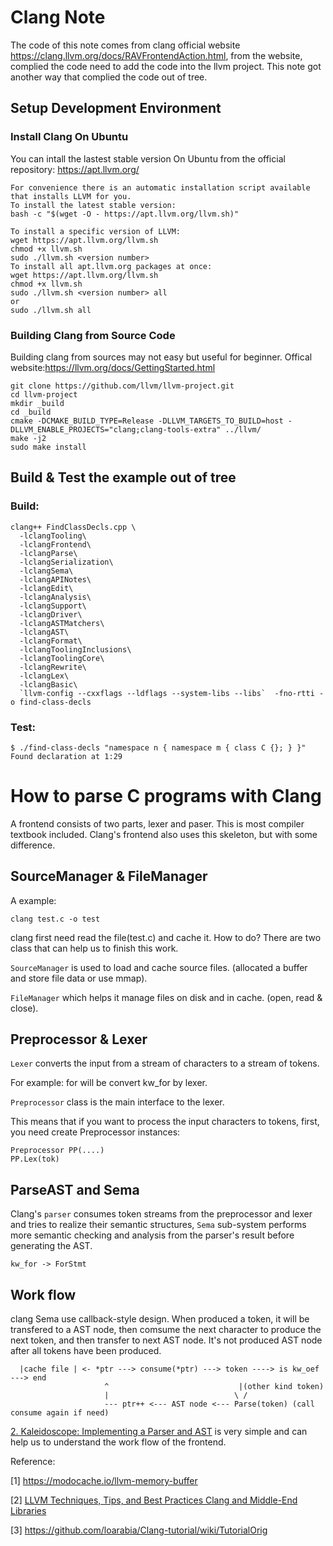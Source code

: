 # Clang Note

The code of this note comes from clang official website https://clang.llvm.org/docs/RAVFrontendAction.html,
from the website, complied the code need to add the code into the llvm project. This note got another way that complied the code out of tree.

## Setup Development Environment

### Install Clang On Ubuntu
You can intall the lastest stable version On Ubuntu from the official repository: https://apt.llvm.org/

    For convenience there is an automatic installation script available that installs LLVM for you.
    To install the latest stable version:
    bash -c "$(wget -O - https://apt.llvm.org/llvm.sh)"

    To install a specific version of LLVM:
    wget https://apt.llvm.org/llvm.sh
    chmod +x llvm.sh
    sudo ./llvm.sh <version number>
    To install all apt.llvm.org packages at once:
    wget https://apt.llvm.org/llvm.sh
    chmod +x llvm.sh
    sudo ./llvm.sh <version number> all
    or
    sudo ./llvm.sh all

### Building Clang from Source Code
Building clang from sources may not easy but useful for beginner. Offical website:https://llvm.org/docs/GettingStarted.html

    git clone https://github.com/llvm/llvm-project.git
    cd llvm-project
    mkdir _build
    cd _build
    cmake -DCMAKE_BUILD_TYPE=Release -DLLVM_TARGETS_TO_BUILD=host -DLLVM_ENABLE_PROJECTS="clang;clang-tools-extra" ../llvm/
    make -j2
    sudo make install

## Build & Test the example out of tree

### Build:

    clang++ FindClassDecls.cpp \
      -lclangTooling\
      -lclangFrontend\
      -lclangParse\
      -lclangSerialization\
      -lclangSema\
      -lclangAPINotes\
      -lclangEdit\
      -lclangAnalysis\
      -lclangSupport\
      -lclangDriver\
      -lclangASTMatchers\
      -lclangAST\
      -lclangFormat\
      -lclangToolingInclusions\
      -lclangToolingCore\
      -lclangRewrite\
      -lclangLex\
      -lclangBasic\
      `llvm-config --cxxflags --ldflags --system-libs --libs`  -fno-rtti -o find-class-decls

### Test:

    $ ./find-class-decls "namespace n { namespace m { class C {}; } }"
    Found declaration at 1:29


# How to parse C programs with Clang
A frontend consists of two parts, lexer and paser. This is most compiler textbook included. Clang's frontend
also uses this skeleton, but with some difference. 

## SourceManager & FileManager
A example:
        
    clang test.c -o test
clang first need read the file(test.c) and cache it. How to do? There are two class that can help us to finish this work.

`SourceManager` is used to load and cache source files. (allocated a buffer and store file data or use mmap).

`FileManager` which helps it manage files on disk and in cache. (open, read & close).

## Preprocessor & Lexer
`Lexer` converts the input from a stream of characters to a stream of tokens.

For example: for will be convert kw_for by lexer.

`Preprocessor` class is the main interface to the lexer.

This means that if you want to process the input characters to tokens, first,
you need create Preprocessor instances:
    
    Preprocessor PP(....)
    PP.Lex(tok)

## ParseAST and Sema
Clang's `parser` consumes token streams from the preprocessor and lexer and tries
to realize their semantic structures, `Sema` sub-system performs more semantic 
checking and analysis from the parser's result before generating the AST.
        
    kw_for -> ForStmt

## Work flow
clang Sema use callback-style design. When produced a token, it will be transfered to a 
AST node, then comsume the next character to produce the next token, and then
transfer to next AST node. It's not produced AST node after all tokens have been produced.

      |cache file | <- *ptr ---> consume(*ptr) ---> token ----> is kw_oef ---> end
                         ^                             |(other kind token)
                         |                            \ /
                         --- ptr++ <--- AST node <--- Parse(token) (call consume again if need)

[2. Kaleidoscope: Implementing a Parser and AST](https://llvm.org/docs/tutorial/MyFirstLanguageFrontend/LangImpl02.html) is very simple and can help us to understand the work flow of the frontend.
                                    
Reference:

[1] https://modocache.io/llvm-memory-buffer

[2] [LLVM Techniques, Tips, and Best Practices Clang and Middle-End Libraries](https://github.com/PacktPublishing/LLVM-Techniques-Tips-and-Best-Practices-Clang-and-Middle-End-Libraries)

[3] https://github.com/loarabia/Clang-tutorial/wiki/TutorialOrig

